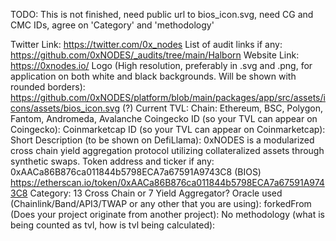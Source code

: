 TODO: This is not finished, need public url to bios_icon.svg, need CG and CMC IDs, agree on 'Category' and 'methodology'

Twitter Link: https://twitter.com/0x_nodes
List of audit links if any: https://github.com/0xNODES/_audits/tree/main/Halborn
Website Link: https://0xnodes.io/
Logo (High resolution, preferably in .svg and .png, for application on both white and black backgrounds. Will be shown with rounded borders): https://github.com/0xNODES/platform/blob/main/packages/app/src/assets/icons/assets/bios_icon.svg (?)
Current TVL:
Chain: Ethereum, BSC, Polygon, Fantom, Andromeda, Avalanche
Coingecko ID (so your TVL can appear on Coingecko):
Coinmarketcap ID (so your TVL can appear on Coinmarketcap):
Short Description (to be shown on DefiLlama): 0xNODES is a modularized cross chain yield aggregation protocol utilizing collateralized assets through synthetic swaps.
Token address and ticker if any: 0xAACa86B876ca011844b5798ECA7a67591A9743C8 (BIOS) https://etherscan.io/token/0xAACa86B876ca011844b5798ECA7a67591A9743C8
Category: 13 Cross Chain or 7 Yield Aggregator?
Oracle used (Chainlink/Band/API3/TWAP or any other that you are using):
forkedFrom (Does your project originate from another project): No
methodology (what is being counted as tvl, how is tvl being calculated):
